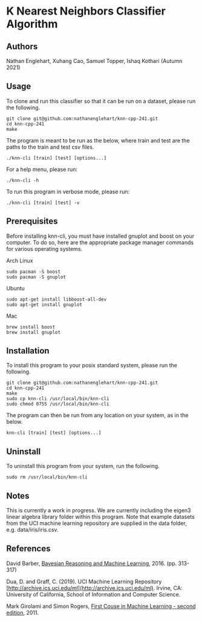 # K Nearest Neighbors Classifier Algorithm

## Authors
Nathan Englehart, Xuhang Cao, Samuel Topper, Ishaq Kothari (Autumn 2021)

## Usage
To clone and run this classifier so that it can be run on a dataset, please run the following. 

```
git clone git@github.com:nathanenglehart/knn-cpp-241.git
cd knn-cpp-241
make
```

The program is meant to be run as the below, where train and test are the paths to the train and test csv files.

```
./knn-cli [train] [test] [options...]
```

For a help menu, please run:

```
./knn-cli -h
```

To run this program in verbose mode, please run:

```
./knn-cli [train] [test] -v 
```


## Prerequisites
Before installing knn-cli, you must have installed gnuplot and boost on your computer. To do so, here are the appropriate package manager commands for various operating systems.

Arch Linux

```
sudo pacman -S boost
sudo pacman -S gnuplot
```

Ubuntu

```
sudo apt-get install libboost-all-dev
sudo apt-get install gnuplot
```

Mac

```
brew install boost
brew install gnuplot
```


## Installation
To install this program to your posix standard system, please run the following.

```
git clone git@github.com:nathanenglehart/knn-cpp-241.git
cd knn-cpp-241
make
sudo cp knn-cli /usr/local/bin/knn-cli
sudo chmod 0755 /usr/local/bin/knn-cli
```

The program can then be run from any location on your system, as in the below.

```
knn-cli [train] [test] [options...]
```

## Uninstall
To uninstall this program from your system, run the following.

```
sudo rm /usr/local/bin/knn-cli
```

## Notes
This is currently a work in progress. We are currently including the eigen3 linear algebra library folder within this program. Note that example datasets from the UCI machine learning repository are supplied in the data folder, e.g. data/iris/iris.csv.

## References
David Barber, [Bayesian Reasoning and Machine Learning](http://web4.cs.ucl.ac.uk/staff/D.Barber/textbook/171216.pdf), 2016. (pp. 313-317) <br>

Dua, D. and Graff, C. (2019). UCI Machine Learning Repository [http://archive.ics.uci.edu/ml](http://archive.ics.uci.edu/ml). Irvine, CA: University of California, School of Information and Computer Science.

Mark Girolami and Simon Rogers, [First Couse in Machine Learning - second edition](http://www.dcs.gla.ac.uk/~srogers/firstcourseml/), 2011.


